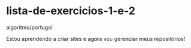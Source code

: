 # lista-de-exercicios-1-e-2
 algoritmo/portugol

Estou aprendendo a criar sites  e agora vou gerenciar meus repositórios!
